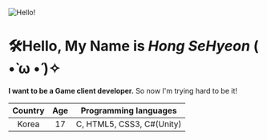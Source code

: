 ![Hello!](https://www.fortressiq.com/wp-content/uploads/2020/10/FIQ-hello-Human-display.jpg)
# 🛠Hello, My Name is ***Hong SeHyeon*** ( •̀ ω •́ )✧
**I want to be a Game client developer.**
So now I'm trying hard to be it!

|Country|Age|Programming languages|
|:--:|:--:|:--:|
|Korea|17|C, HTML5, CSS3, C#(Unity)|
